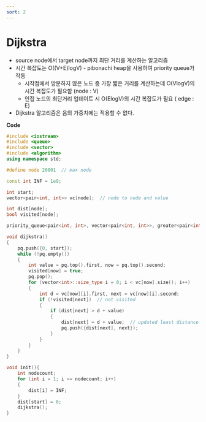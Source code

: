 ```yaml
---
sort: 2
---
```


# Dijkstra

* source node에서 target node까지 최단 거리를 계산하는 알고리즘
* 시간 복잡도는 O((V+E)logV) - pibonachi heap을 사용하여 priority queue가 작동
  * 시작점에서 방문하지 않은 노드 중 가장 짧은 거리를 계산하는데 O(VlogV)의 시간 복잡도가 필요함 (node : V)
  * 인접 노드의 최단거리 업데이트 시 O(ElogV)의 시간 복잡도가 필요 ( edge : E)
* Dijkstra 알고리즘은 음의 가중치에는 적용할 수 없다. 



**Code**

```c++
#include <iostream>
#include <queue>
#include <vector>
#include <algorithm>
using namespace std;

#define node 20001  // max node

const int INF = 1e9;

int start;
vector<pair<int, int>> vc[node];  // node to node and value

int dist[node];
bool visited[node];

priority_queue<pair<int, int>, vector<pair<int, int>>, greater<pair<int, int>>> pq; // calculate from minimum distance

void dijkstra()
{
	pq.push({0, start});
	while (!pq.empty())
	{
		int value = pq.top().first, now = pq.top().second;
		visited[now] = true;
		pq.pop();
		for (vector<int>::size_type i = 0; i < vc[now].size(); i++)
		{
			int d = vc[now][i].first, next = vc[now][i].second;
			if (!visited[next])  // not visited
			{
				if (dist[next] > d + value) 
				{
					dist[next] = d + value;  // updated least distance
					pq.push({dist[next], next});  
				}
			}
		}
	}
}

void init(){
	int nodecount;
	for (int i = 1; i <= nodecount; i++)
	{
		dist[i] = INF;
	}
	dist[start] = 0;
	dijkstra();
}
```

